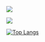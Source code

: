 ![](https://komarev.com/ghpvc/?username=Laucherooo&color=559A90)

![](https://github-readme-stats.vercel.app/api?username=Laucherooo&theme=dark)

[![Top Langs](https://github-readme-stats.vercel.app/api/top-langs/?username=Laucherooo&layout=compact&theme=nightowl)](https://github.com/Laucherooo/github-readme-stats)
